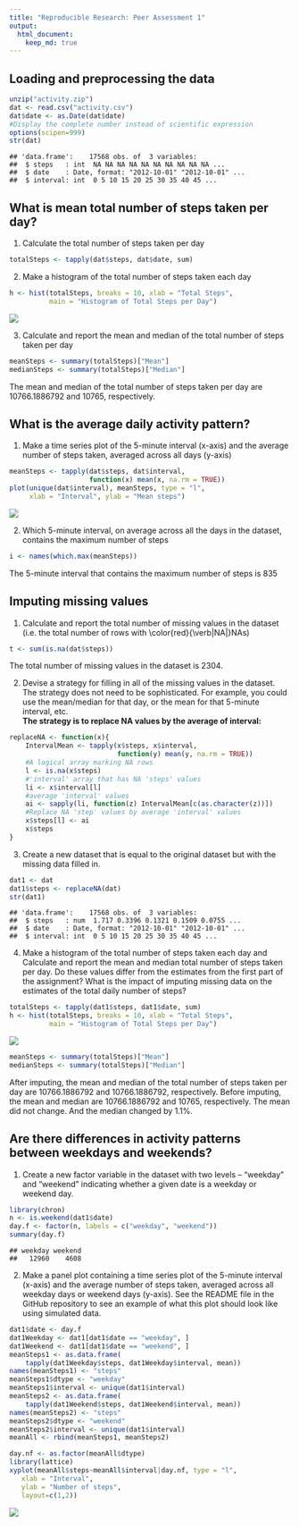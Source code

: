 ```yaml
---
title: "Reproducible Research: Peer Assessment 1"
output: 
  html_document:
    keep_md: true
---
```



## Loading and preprocessing the data

```r
unzip("activity.zip")
dat <- read.csv("activity.csv")
dat$date <- as.Date(dat$date)
#Display the complete number instead of scientific expression
options(scipen=999)
str(dat)
```

```
## 'data.frame':	17568 obs. of  3 variables:
##  $ steps   : int  NA NA NA NA NA NA NA NA NA NA ...
##  $ date    : Date, format: "2012-10-01" "2012-10-01" ...
##  $ interval: int  0 5 10 15 20 25 30 35 40 45 ...
```


## What is mean total number of steps taken per day?
1. Calculate the total number of steps taken per day

```r
totalSteps <- tapply(dat$steps, dat$date, sum)
```
2. Make a histogram of the total number of steps taken each day

```r
h <- hist(totalSteps, breaks = 10, xlab = "Total Steps",
          main = "Histogram of Total Steps per Day")
```

![](PA1_template_files/figure-html/unnamed-chunk-3-1.png)<!-- -->

3. Calculate and report the mean and median of the total number of steps taken per day

```r
meanSteps <- summary(totalSteps)["Mean"]
medianSteps <- summary(totalSteps)["Median"]
```
The mean and median of the total number of steps taken per day are 10766.1886792 and 10765, respectively.

## What is the average daily activity pattern?
1. Make a time series plot of the 5-minute interval (x-axis) and the average number of steps taken, averaged across all days (y-axis)

```r
meanSteps <- tapply(dat$steps, dat$interval, 
                    function(x) mean(x, na.rm = TRUE))
plot(unique(dat$interval), meanSteps, type = "l",
     xlab = "Interval", ylab = "Mean steps")
```

![](PA1_template_files/figure-html/unnamed-chunk-5-1.png)<!-- -->

2. Which 5-minute interval, on average across all the days in the dataset, contains the maximum number of steps

```r
i <- names(which.max(meanSteps))
```
The 5-minute interval that contains the maximum number of steps is 835

## Imputing missing values
1. Calculate and report the total number of missing values in the dataset (i.e. the total number of rows with \color{red}{\verb|NA|}NAs)

```r
t <- sum(is.na(dat$steps))
```
The total number of missing values in the dataset is 2304.

2. Devise a strategy for filling in all of the missing values in the dataset. The strategy does not need to be sophisticated. For example, you could use the mean/median for that day, or the mean for that 5-minute interval, etc.  
**The strategy is to replace NA values by the average of interval:**

```r
replaceNA <- function(x){
    IntervalMean <- tapply(x$steps, x$interval,
                           function(y) mean(y, na.rm = TRUE))
    #A logical array marking NA rows
    l <- is.na(x$steps) 
    #'interval' array that has NA 'steps' values
    li <- x$interval[l] 
    #average 'interval' values
    ai <- sapply(li, function(z) IntervalMean[c(as.character(z))]) 
    #Replace NA 'step' values by average 'interval' values
    x$steps[l] <- ai
    x$steps
}
```

3. Create a new dataset that is equal to the original dataset but with the missing data filled in.

```r
dat1 <- dat
dat1$steps <- replaceNA(dat)
str(dat1)
```

```
## 'data.frame':	17568 obs. of  3 variables:
##  $ steps   : num  1.717 0.3396 0.1321 0.1509 0.0755 ...
##  $ date    : Date, format: "2012-10-01" "2012-10-01" ...
##  $ interval: int  0 5 10 15 20 25 30 35 40 45 ...
```

4. Make a histogram of the total number of steps taken each day and Calculate and report the mean and median total number of steps taken per day. Do these values differ from the estimates from the first part of the assignment? What is the impact of imputing missing data on the estimates of the total daily number of steps?

```r
totalSteps <- tapply(dat1$steps, dat1$date, sum)
h <- hist(totalSteps, breaks = 10, xlab = "Total Steps",
          main = "Histogram of Total Steps per Day")
```

![](PA1_template_files/figure-html/unnamed-chunk-10-1.png)<!-- -->

```r
meanSteps <- summary(totalSteps)["Mean"]
medianSteps <- summary(totalSteps)["Median"]
```
After imputing, the mean and median of the total number of steps taken per day are 10766.1886792 and 10766.1886792, respectively.
Before imputing, the mean and median are 10766.1886792 and 10765, respectively. The mean did not change. And the median changed by 1.1%.

## Are there differences in activity patterns between weekdays and weekends?
1. Create a new factor variable in the dataset with two levels – “weekday” and “weekend” indicating whether a given date is a weekday or weekend day.

```r
library(chron)
n <- is.weekend(dat1$date)
day.f <- factor(n, labels = c("weekday", "weekend"))
summary(day.f)
```

```
## weekday weekend 
##   12960    4608
```
2. Make a panel plot containing a time series plot of the 5-minute interval (x-axis) and the average number of steps taken, averaged across all weekday days or weekend days (y-axis). See the README file in the GitHub repository to see an example of what this plot should look like using simulated data.

```r
dat1$date <- day.f
dat1Weekday <- dat1[dat1$date == "weekday", ]
dat1Weekend <- dat1[dat1$date == "weekend", ]
meanSteps1 <- as.data.frame(
    tapply(dat1Weekday$steps, dat1Weekday$interval, mean))
names(meanSteps1) <- "steps"
meanSteps1$dtype <- "weekday"
meanSteps1$interval <- unique(dat1$interval)
meanSteps2 <- as.data.frame(
    tapply(dat1Weekend$steps, dat1Weekend$interval, mean))
names(meanSteps2) <- "steps"
meanSteps2$dtype <- "weekend"
meanSteps2$interval <- unique(dat1$interval)
meanAll <- rbind(meanSteps1, meanSteps2)

day.nf <- as.factor(meanAll$dtype)
library(lattice)
xyplot(meanAll$steps~meanAll$interval|day.nf, type = "l",
   xlab = "Interval",
   ylab = "Number of steps",
   layout=c(1,2))
```

![](PA1_template_files/figure-html/unnamed-chunk-13-1.png)<!-- -->

